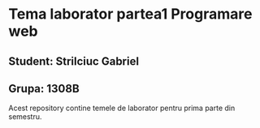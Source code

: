 # Tema laborator partea1 Programare web

## Student: Strilciuc Gabriel
## Grupa: 1308B

Acest repository contine temele de laborator pentru prima parte din semestru.
